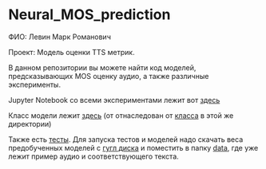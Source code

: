 # Neural_MOS_prediction

ФИО: Левин Марк Романович

Проект: Модель оценки TTS метрик.

В данном репозитории вы можете найти код моделей, предсказывающих MOS оценку аудио, а также различные эксперименты.

Jupyter Notebook со всеми экспериментами лежит вот [здесь](https://github.com/bananananacat/HSE_DL_2025/blob/main/project/MOSNET.ipynb)

Класс модели лежит [здесь](https://github.com/bananananacat/Neural_MOS_prediction/blob/main/src/models/mosnet.py) (от отнаследован от [класса](https://github.com/bananananacat/Neural_MOS_prediction/blob/main/src/models/base_model.py) в этой же директории)

Также есть [тесты](https://github.com/bananananacat/Neural_MOS_prediction/blob/main/tests/test_models.py). Для запуска тестов и моделей надо скачать веса предобученных моделей с [гугл диска](https://drive.google.com/drive/folders/1iOhUhGE3fG4phKu73qhw7SV2s5fMIFAq) и поместить в папку [data](https://github.com/bananananacat/Neural_MOS_prediction/tree/main/tests/data), где уже лежит пример аудио и соответствующего текста.

